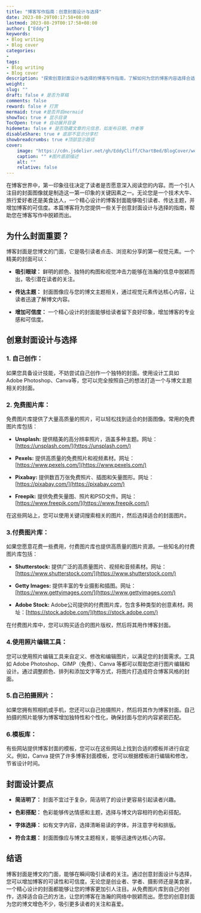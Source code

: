 ```yaml
---
title: "博客写作指南：创意封面设计与选择"
date: 2023-08-29T00:17:58+08:00
lastmod: 2023-08-29T00:17:58+08:00
author: ["Eddy"]
keywords: 
- Blog writing
- Blog cover
categories: 
- 
tags: 
- Blog writing
- Blog cover
description: "探索创意封面设计与选择的博客写作指南，了解如何为您的博客内容选择合适的封面图像，并掌握设计工具和资源，让您的博客在视觉上更具吸引力和专业性。提升您的博客封面，吸引读者注意，传达您的主题与理念。"
weight:
slug: ""
draft: false # 是否为草稿
comments: false
reward: false # 打赏
mermaid: true #是否开启mermaid
showToc: true # 显示目录
TocOpen: true # 自动展开目录
hidemeta: false # 是否隐藏文章的元信息，如发布日期、作者等
disableShare: true # 底部不显示分享栏
showbreadcrumbs: true #顶部显示路径
cover:
    image: "https://cdn.jsdelivr.net/gh/EddyCliff/ChartBed/BlogCover/website1.jpg" #图片路径例如：posts/tech/123/123.png
    caption: "" #图片底部描述
    alt: ""
    relative: false
---
```


在博客世界中，第一印象往往决定了读者是否愿意深入阅读您的内容。而一个引人注目的封面图像就是制造这一第一印象的关键因素之一。无论您是一个技术大牛、旅行爱好者还是美食达人，一个精心设计的博客封面能够吸引读者、传达主题，并增加博客的可信度。本篇博客将为您提供一些关于创意封面设计与选择的指南，帮助您在博客写作中脱颖而出。

## 为什么封面重要？

博客封面是您博文的门面，它是吸引读者点击、浏览和分享的第一视觉元素。一个精美的封面可以：

- **吸引眼球：** 鲜明的颜色、独特的构图和视觉冲击力能够在浩瀚的信息中脱颖而出，吸引潜在读者的关注。

- **传达主题：** 封面图像应与您的博文主题相关，通过视觉元素传达核心内容，让读者迅速了解博文内容。

- **增加可信度：** 一个精心设计的封面能够给读者留下良好印象，增加博客的专业感和可信度。

## 创意封面设计与选择

### 1. **自己创作：**

 如果您具备设计技能，不妨尝试自己创作一个独特的封面。使用设计工具如Adobe Photoshop、Canva等，您可以完全按照自己的想法打造一个与博文主题相关的封面。

### 2. **免费图片库：** 

免费图片库提供了大量高质量的照片，可以轻松找到适合的封面图像。常用的免费图片库包括：

- **Unsplash:** 提供精美的高分辨率照片，涵盖多种主题。网址：[https://unsplash.com/](https://unsplash.com/)

- **Pexels:** 提供高质量的免费照片和视频素材。网址：[https://www.pexels.com/](https://www.pexels.com/)

- **Pixabay:** 提供数百万张免费照片、插图和矢量图形。网址：[https://pixabay.com/](https://pixabay.com/)

- **Freepik:** 提供免费矢量图、照片和PSD文件。网址：[https://www.freepik.com/](https://www.freepik.com/)

在这些网站上，您可以使用关键词搜索相关的图片，然后选择适合的封面图片。

### 3.**付费图片库：** 

如果您愿意花费一些费用，付费图片库也提供高质量的图片资源。一些知名的付费图片库包括：

- **Shutterstock:** 提供广泛的高质量图片、视频和音频素材。网址：[https://www.shutterstock.com/](https://www.shutterstock.com/)

- **Getty Images:** 提供丰富的专业摄影和插图。网址：[https://www.gettyimages.com/](https://www.gettyimages.com/)

- **Adobe Stock:** Adobe公司提供的付费图片库，包含多种类型的创意素材。网址：[https://stock.adobe.com/](https://stock.adobe.com/)

在付费图片库中，您可以购买适合的图片版权，然后将其用作博客封面。

### **4.使用照片编辑工具：**

 您可以使用照片编辑工具来自定义、修改和编辑图片，以满足您的封面需求。工具如 Adobe Photoshop、GIMP（免费）、Canva 等都可以帮助您进行图片编辑和设计。通过调整颜色、排列和添加文字等方式，将图片打造成符合博客风格的封面。

### 5.**自己拍摄照片：** 

如果您拥有照相机或手机，您还可以自己拍摄照片，然后将其作为博客封面。自己拍摄的照片能够为博客增加独特性和个性化，确保封面与您的内容紧密匹配。

### 6.**模板库：**

 有些网站提供博客封面的模板，您可以在这些网站上找到合适的模板并进行自定义。例如，Canva 提供了许多博客封面模板，您可以根据模板进行编辑和修改，节省设计时间。

## 封面设计要点

- **简洁明了：** 封面不宜过于复杂，简洁明了的设计更容易引起读者兴趣。

- **色彩搭配：** 色彩能够传达情感和主题，选择与博文内容相符的色彩搭配。

- **字体选择：** 如有文字内容，选择清晰易读的字体，并注意字号和排版。

- **符合主题：** 封面图像应与博文主题相关，能够迅速传达核心内容。

## 结语

博客封面是博文的门面，能够在瞬间吸引读者的关注。通过创意封面设计与选择，您可以增加博客的可读性和可信度。无论您是创业者、学者、摄影师还是美食家，一个精心设计的封面都能够让您的博客更加引人注目。从免费图片库到自己的创作，选择适合自己的方法，让您的博客在浩瀚的网络中脱颖而出。愿您的创意封面为您的博文增色不少，吸引更多读者的关注和喜爱。

